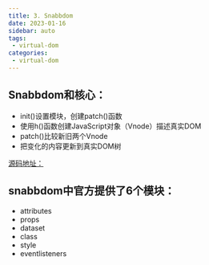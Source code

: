 ```yaml
---
title: 3. Snabbdom
date: 2023-01-16
sidebar: auto
tags:
 - virtual-dom
categories:
 - virtual-dom
---
```


## Snabbdom和核心：
- init()设置模块，创建patch()函数
- 使用h()函数创建JavaScript对象（Vnode）描述真实DOM
- patch()比较新旧两个Vnode
- 把变化的内容更新到真实DOM树

[源码地址：](https://github.com/snabbdom/snabbdom)

## snabbdom中官方提供了6个模块：
- attributes
- props
- dataset
- class
- style
- eventlisteners

